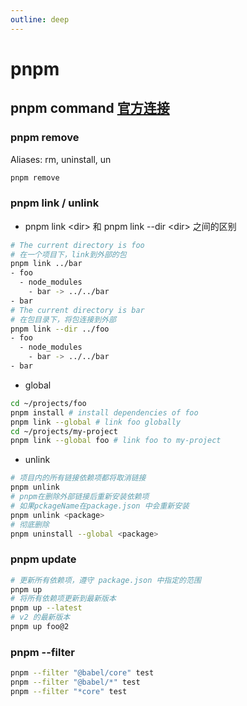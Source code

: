 ```yaml
---
outline: deep
---
```

# pnpm
## pnpm command [官方连接](https://pnpm.io/cli/add)
### pnpm remove
Aliases: rm, uninstall, un
```bash
pnpm remove
```
### pnpm link / unlink
- pnpm link \<dir\> 和 pnpm link --dir \<dir\> 之间的区别​
```bash
# The current directory is foo
# 在一个项目下，link到外部的包
pnpm link ../bar
- foo
  - node_modules
    - bar -> ../../bar
- bar
# The current directory is bar
# 在包目录下，将包连接到外部
pnpm link --dir ../foo
- foo
  - node_modules
    - bar -> ../../bar
- bar
```
- global
```bash
cd ~/projects/foo
pnpm install # install dependencies of foo
pnpm link --global # link foo globally
cd ~/projects/my-project
pnpm link --global foo # link foo to my-project
```
- unlink
```bash
# 项目内的所有链接依赖项都将取消链接
pnpm unlink
# pnpm在删除外部链接后重新安装依赖项
# 如果pckageName在package.json 中会重新安装
pnpm unlink <package>
# 彻底删除
pnpm uninstall --global <package>
```
### pnpm update
```bash
# 更新所有依赖项，遵守 package.json 中指定的范围
pnpm up
# 将所有依赖项更新到最新版本
pnpm up --latest 
# v2 的最新版本
pnpm up foo@2
```
### pnpm --filter
```bash
pnpm --filter "@babel/core" test
pnpm --filter "@babel/*" test
pnpm --filter "*core" test
```
